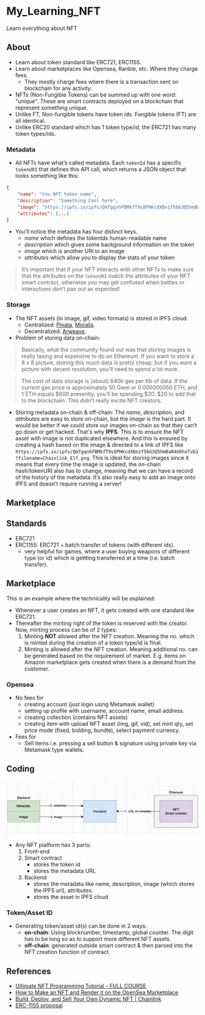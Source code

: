 # My_Learning_NFT
Learn everything about NFT

## About
* Learn about token standard like ERC721, ERC1155.
* Learn about marketplaces like Opensea, Rarible, etc. Where they charge fees.
	- They mostly charge fees where there is a transaction sent on blockchain for any activity.
* NFTs (Non-Fungible Tokens) can be summed up with one word: "unique". These are smart contracts deployed on a blockchain that represent something unique.
* Unlike FT, Non-fungible tokens have token ids. Fungible tokens (FT) are all identical.
* Unlike ERC20 standard which has 1 token type/id, the ERC721 has many token types/ids.

### Metadata
* All NFTs have what’s called metadata. Each `tokenId` has a specific `tokenURI` that defines this API call, which returns a JSON object that looks something like this:
```json
{
    "name": "You NFT token name",
    "description": "Something Cool here",
    "image": "https://ipfs.io/ipfs/QmTgqnhFBMkfT9s8PHKcdXBn1f5bG3Q5hmBaR4U6hoTvb1?filename=Chainlink_Elf.png",
    "attributes": [...]
}
```
* You’ll notice the metadata has four distinct keys.
	- _name_ which defines the tokenIds human-readable name
	- _description_ which gives some background information on the token
	- _image_ which is another URI to an image
	- _attributes_ which allow you to display the stats of your token

> It’s important that if your NFT interacts with other NFTs to make sure that the attributes on the `tokenURI` match the attributes of your NFT smart contract, otherwise you may get confused when battles or interactions don’t pan out as expected!

### Storage
* The NFT assets (in image, gif, video formats) is stored in IPFS cloud:
	- Centralized: [Pinata](https://www.pinata.cloud/), [Moralis](https://docs.moralis.io/moralis-server/files/ipfs).
	- Decentralized: [Arweave](https://github.com/ArweaveTeam/arweave-deploy#deploy-a-file).
* Problem of storing data on-chain:

> Basically, what the community found out was that storing images is really taxing and expensive to do on Ethereum. If you want to store a 8 x 8 picture, storing this much data is pretty cheap, but if you want a picture with decent resolution, you’ll need to spend a lot more.

> The cost of data storage is (about) 640k gas per Kb of data. If the current gas price is approximately 50 Gwei or 0.000000050 ETH, and 1 ETH equals $600 presently, you’ll be spending $20. $20 to add that to the blockchain. This didn’t really excite NFT creators.

* Storing metadata on-chain & off-chain: The _name_, _description_, and _attributes_ are easy to store on-chain, but the _image_ is the hard part. It would be better if we could store our images on-chain so that they can’t go down or get hacked. That's why __IPFS__. This is to ensure the NFT asset with image is not duplicated elsewhere. And this is ensured by creating a hash based on the image & directed to a link of IPFS like `https://ipfs.io/ipfs/QmTgqnhFBMkfT9s8PHKcdXBn1f5bG3Q5hmBaR4U6hoTvb1?filename=Chainlink_Elf.png`. This is ideal for storing images since it means that every time the image is updated, the on-chain hash/tokenURI also has to change, meaning that we can have a record of the history of the metadata. It’s also really easy to add an image onto IPFS and doesn’t require running a server!


## Marketplace

## Standards
* ERC721
* ERC1155: ERC721 + batch transfer of tokens (with different ids).
	- very helpful for games, where a user buying weapons of different type (or id) which is gettting transferred at a time (i.e. batch transfer).

## Marketplace
This is an example where the technicality will be explained:

* Whenever a user creates an NFT, it gets created with one standard like ERC721.
* Thereafter the minting right of the token is reserved with the creator. Now, minting process can be of 2 types:
	1. Minting __NOT__ allowed after the NFT creation. Meaning the no. which is minted during the creation of a token type/id is final.
	2. Minting is allowed after the NFT creation. Meaning additional no. can be generated based on the requirement of market. E.g. items on Amazon marketplace gets created when there is a demand from the customer.

### Opensea
* No fees for
	- creating account (just login using Metamask wallet)
	- setting up profile with username, account name, email address.
	- creating collection (contains NFT assets)
	- creating item with upload NFT asset (img, gif, vid), set mint qty, set price mode (fixed, bidding, bundle), select payment currency.
* Fees for
	- Sell items i.e. pressing a sell button & signature using private key via Metamask type wallets.

## Coding

![nft_app_architecture](./img/nft_app_architecture.png)

* Any NFT platform has 3 parts:
	1. Front-end
	1. Smart contract
		- stores the token id
		- stores the metadata URL
	1. Backend
		- stores the metadata like name, description, image (which stores the IPFS url), attributes.
		- stores the asset in IPFS cloud


### Token/Asset ID
* Generating token/asset id(s) can be done in 2 ways:
	- __on-chain__: Using blocknumber, timestamp, global counter. The digit has to be long so as to support more different NFT assets.
	- __off-chain__: generated outside smart contract & then parsed into the NFT creation function of contract.




## References
* [Ultimate NFT Programming Tutorial - FULL COURSE](https://youtu.be/tBMk1iZa85Y)
* [How to Make an NFT and Render it on the OpenSea Marketplace](https://www.freecodecamp.org/news/how-to-make-an-nft-and-render-on-opensea-marketplace/)
* [Build, Deploy, and Sell Your Own Dynamic NFT | Chainlink](https://blog.chain.link/build-deploy-and-sell-your-own-dynamic-nft/)
* [ERC-1155 proposal](https://github.com/ethereum/EIPs/blob/master/EIPS/eip-1155.md)